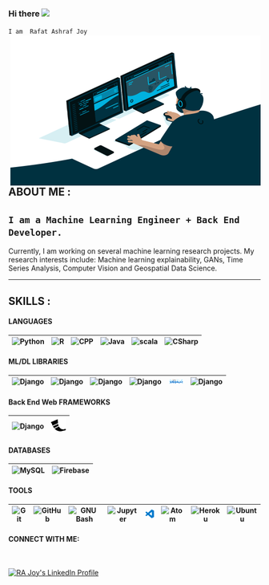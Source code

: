 ### Hi there <img src="https://media.giphy.com/media/hvRJCLFzcasrR4ia7z/giphy.gif" width="25px">

`I am  Rafat Ashraf Joy`
<img  align='right' alt="GIF" src="https://github.com/rajoy99/rajoy99/blob/main/ambidextrous.gif" width="500" height="300"/>

## ABOUT ME :

## `I am a Machine Learning Engineer + Back End Developer.`


Currently, I am working on several machine learning research projects. My research interests include: Machine learning explainability, GANs, Time Series Analysis, Computer Vision and Geospatial Data Science.
<!--
I'm a full-stack software engineer working with **Python**, **Django**, **Vue.js**, **Docker**.
-->

---
## SKILLS :

#### LANGUAGES
<img alt="Python" width="30px" src="https://github.com/abranhe/programming-languages-logos/blob/master/src/python/python.svg"/>|<img alt="R" width="30px" src="https://github.com/abranhe/programming-languages-logos/blob/master/src/r/r.svg"/>|<img alt="CPP" width="30px" src="https://github.com/abranhe/programming-languages-logos/blob/master/src/cpp/cpp_128x128.png"/>|<img alt="Java" width="30px" src="https://github.com/abranhe/programming-languages-logos/blob/master/src/java/java.svg"/>|<img alt="scala" width="30px" src="https://github.com/kaeawc/scala-logo/blob/master/img/logo.svg"/>|<img alt="CSharp" width="30px" src="https://github.com/abranhe/programming-languages-logos/blob/master/src/csharp/csharp.svg"/>
|--|--|--|--|--|--|
 
<!--
![Python](https://img.shields.io/badge/-Python-%233776AB?style=flat-square&logo=Python&logoColor=ffffff)
![HTML5](https://img.shields.io/badge/-HTML5-%23E44D27?style=flat-square&logo=html5&logoColor=ffffff)
![CSS3](https://img.shields.io/badge/-CSS3-%231572B6?style=flat-square&logo=css3)
![JavaScript](https://img.shields.io/badge/-JavaScript-%23F7DF1C?style=flat-square&logo=javascript&logoColor=000000&labelColor=%23F7DF1C&color=%23FFCE5A)
![Java](https://img.shields.io/badge/-Java-%23007396?style=flat-square&logo=Java)
![C](https://img.shields.io/badge/-C-%23A8B9CC?style=flat-square&logo=C&logoColor=%23222222)
-->

#### ML/DL LIBRARIES
<img alt="Django" width="30px" src="https://upload.wikimedia.org/wikipedia/commons/0/05/Scikit_learn_logo_small.svg"/>|<img alt="Django" width="30px" src="https://github.com/valohai/ml-logos/blob/master/tensorflow-tf.svg"/>|<img alt="Django" width="30px" src="https://upload.wikimedia.org/wikipedia/commons/a/ae/Keras_logo.svg"/>|<img alt="Django" width="30px" src="https://upload.wikimedia.org/wikipedia/commons/c/cc/CatBoostLogo.png"/>|<img alt="Django" width="30px" src="https://raw.githubusercontent.com/dmlc/dmlc.github.io/master/img/logo-m/xgboost.png"/>|<img alt="Django" width="30px" src="https://upload.wikimedia.org/wikipedia/commons/1/10/PyTorch_logo_icon.svg"/>
|--|--|--|--|--|--|


#### Back End Web FRAMEWORKS
<img alt="Django" width="30px" src="https://raw.githubusercontent.com/simple-icons/simple-icons/develop/icons/django.svg"/>|<img alt="Flask" width="30px" src="https://raw.githubusercontent.com/simple-icons/simple-icons/develop/icons/flask.svg"/>
|--|--|


#### DATABASES
<img alt="MySQL" width="30px" src="https://upload.wikimedia.org/wikipedia/de/d/dd/MySQL_logo.svg"/>|<img alt="Firebase" width="30px" src="https://github.com/mongodb-js/leaf/blob/master/dist/mongodb-leaf_256x256.png"/>
|--|--|

#### TOOLS
<img alt="Git" width="30px" src="https://raw.githubusercontent.com/simple-icons/simple-icons/develop/icons/git.svg"/>|<img alt="GitHub" width="30px" src="https://raw.githubusercontent.com/simple-icons/simple-icons/develop/icons/github.svg"/>|<img alt="GNU Bash" width="30px" src="https://raw.githubusercontent.com/simple-icons/simple-icons/develop/icons/gnubash.svg"/>|<img alt="Jupyter" width="30px" src="https://raw.githubusercontent.com/simple-icons/simple-icons/develop/icons/jupyter.svg"/>|<img alt="VSCode" width="30px" src="https://raw.githubusercontent.com/simple-icons/simple-icons/develop/icons/visualstudiocode.svg"/>|<img alt="Atom" width="30px" src="https://raw.githubusercontent.com/simple-icons/simple-icons/develop/icons/atom.svg"/>|<img alt="Heroku" width="30px" src="https://raw.githubusercontent.com/simple-icons/simple-icons/develop/icons/heroku.svg"/>|<img alt="Ubuntu" width="30px" src="https://raw.githubusercontent.com/simple-icons/simple-icons/develop/icons/ubuntu.svg"/>
|--|--|--|--|--|--|--|--|




#### CONNECT WITH ME:
</br>
<p align="left">
<a href="https://www.linkedin.com/in/rajoy99" target="_blank"><img src="https://cdn.jsdelivr.net/npm/simple-icons@v3/icons/linkedin.svg" alt="RA Joy's LinkedIn Profile" height="30" width="30"></a>&nbsp;&nbsp;&nbsp;  
</p> 










<!--
**rajoy99/rajoy99** is a ✨ _special_ ✨ repository because its `README.md` (this file) appears on your GitHub profile.

Here are some ideas to get you started:

- 🔭 I’m currently working on ...
- 🌱 I’m currently learning ...
- 👯 I’m looking to collaborate on ...
- 🤔 I’m looking for help with ...
- 💬 Ask me about ...
- 📫 How to reach me: ...
- 😄 Pronouns: ...
- ⚡ Fun fact: ...
-->
